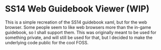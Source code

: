 # SS14 Web Guidebook Viewer (WIP)

This is a simple recreation of the SS14 guidebook xaml, but for the web browser.
Some people seem to like web browsers more than the in-game guidebook, so I shall support them.
This was originally meant to be used for something private, and will still be used for that, but I decided to make the underlying code public for the cool FOSS.
